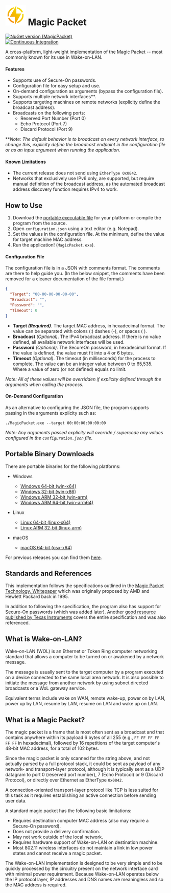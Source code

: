 # ![Logo](https://raw.githubusercontent.com/ceronus/magic-packet/master/icons/icon-64x64.png) Magic Packet
[![NuGet version (MagicPacket)](https://img.shields.io/nuget/v/magicpacket?style=for-the-badge)](https://www.nuget.org/packages/magicpacket/)  
[![Continuous Integration](https://github.com/ceronus/magic-packet/actions/workflows/continuous-integration.yml/badge.svg)](https://github.com/ceronus/magic-packet/actions/workflows/continuous-integration.yml)

A cross-platform, light-weight implementation of the Magic Packet -- most commonly known for its use in Wake-on-LAN.


#### Features
- Supports use of Secure-On passwords.
- Configuration file for easy setup and use.
- On-demand configuration as arguments (bypass the configuration file).
- Supports multiple network interfaces**.
- Supports targeting machines on remote networks (explicity define the broadcast address).
- Broadcasts on the following ports:
  - Reserved Port Number (Port 0)
  - Echo Protocol (Port 7)
  - Discard Protocol (Port 9)

***Note: The default behavior is to broadcast on every network interface, to change this, explicity define the broadcast endpoint in the configuration file or as an input argument when running the application.*

#### Known Limitations
- The current release does not send using `EtherType 0x0842`.
- Networks that exclusively use IPv6 only, are supported, but require manual definition of the broadcast address, as the automated broadcast address discovery function requires IPv4 to work.


## How to Use
1. Download the [portable executable file](https://github.com/ceronus/magic-packet#portable-binary-downloads) for your platform or compile the program from the source.
2. Open `configuration.json` using a text editor (e.g. Notepad).
3. Set the values in the configuration file. At the minimum, define the value for target machine MAC address.
4. Run the application! (`MagicPacket.exe`).


#### Configuration File
The configuration file is in a JSON with comments format.
The comments are there to help guide you. (In the below snippet, the comments have been removed for a cleaner documentation of the file format.)

```json
{
  "Target": "00-00-00-00-00-00",
  "Broadcast": "",
  "Password": "",
  "Timeout": 0
}
```

- **Target *(Required)***. The target MAC address, in hexadecimal format. The value can be separated with colons (:) dashes (-), or spaces ( ).
- **Broadcast** *(Optional)*. The IPv4 broadcast address. If there is no value defined, all available network interfaces will be used.
- **Password** *(Optional)*. The SecureOn password, in hexadecimal format. If the value is defined, the value must fit into a 4 or 6 bytes.
- **Timeout** *(Optional)*. The timeout (in milliseconds) for the process to complete. The value can be an integer value between 0 to 65,535. Where a value of zero (or not defined) equals no limit.

*Note: All of these values will be overridden if explicity defined through the arguments when calling the process.*


#### On-Demand Configuration
As an alternative to configuring the JSON file, the program supports passing in the arguments explicity such as:
```
./MagicPacket.exe --target 00:00:00:00:00:00
```

*Note: Any arguments passed explicity will override / supercede any values configured in the `configuration.json` file.*


## Portable Binary Downloads
There are portable binaries for the following platforms:

- Windows
  - [Windows 64-bit (win-x64)](https://github.com/ceronus/magic-packet/releases/download/v1.1.3/win-x64.zip)
  - [Windows 32-bit (win-x86)](https://github.com/ceronus/magic-packet/releases/download/v1.1.3/win-x86.zip)
  - [Windows ARM 32-bit (win-arm)](https://github.com/ceronus/magic-packet/releases/download/v1.1.3/win-arm.zip)
  - [Windows ARM 64-bit (win-arm64)](https://github.com/ceronus/magic-packet/releases/download/v1.1.3/win-arm64.zip)

- Linux
  - [Linux 64-bit (linux-x64)](https://github.com/ceronus/magic-packet/releases/download/v1.1.3/linux-x64.zip)
  - [Linux ARM 32-bit (linux-arm)](https://github.com/ceronus/magic-packet/releases/download/v1.1.3/linux-arm.zip)

- macOS
  - [macOS 64-bit (osx-x64)](https://github.com/ceronus/magic-packet/releases/download/v1.1.3/osx-x64.zip)

For previous releases you can find them [here](https://github.com/ceronus/magic-packet/releases).


## Standards and References
This implementation follows the specifications outlined in the 
[Magic Packet Technology, Whitepaper](https://github.com/ceronus/magic-packet/blob/master/docs/20213-amd-magic-packet-technology-whitepaper.pdf) 
which was originally proposed by AMD and Hewlett Packard back in 1995.

In addition to following the specification, the program also has support for Secure-On passwords (which was added later). 
Another [good resource published by Texas Instruments](https://github.com/ceronus/magic-packet/blob/master/docs/dp83822-texas-instruments-wake-on-lan.pdf) 
covers the entire specification and was also referenced.


## What is Wake-on-LAN?
Wake-on-LAN (WOL) is an Ethernet or Token Ring computer networking standard that allows a computer to be turned on or awakened by a network message.

The message is usually sent to the target computer by a program executed on a device connected to the same local area network. It is also possible to initiate the message from another network by using subnet directed broadcasts or a WoL gateway service.

Equivalent terms include wake on WAN, remote wake-up, power on by LAN, power up by LAN, resume by LAN, resume on LAN and wake up on LAN.


## What is a Magic Packet?
The magic packet is a frame that is most often sent as a broadcast and that contains anywhere within its payload 6 bytes 
of all 255 (e.g., `FF FF FF FF FF FF` in hexadecimal), followed by 16 repetitions of the target computer's 48-bit MAC 
address, for a total of 102 bytes.

Since the magic packet is only scanned for the string above, and not actually parsed by a full protocol stack, it could be
sent as payload of any network- and transport-layer protocol, although it is typically sent as a UDP datagram to port 0 
(reserved port number), 7 (Echo Protocol) or 9 (Discard Protocol), or directly over Ethernet as EtherType `0x0842`.

A connection-oriented transport-layer protocol like TCP is less suited for this task as it requires establishing an active 
connection before sending user data.

A standard magic packet has the following basic limitations:

- Requires destination computer MAC address (also may require a Secure-On password).
- Does not provide a delivery confirmation.
- May not work outside of the local network.
- Requires hardware support of Wake-on-LAN on destination machine.
- Most 802.11 wireless interfaces do not maintain a link in low power states and cannot receive a magic packet.

The Wake-on-LAN implementation is designed to be very simple and to be quickly processed by the circuitry present on 
the network interface card with minimal power requirement. Because Wake-on-LAN operates below the IP protocol layer, 
IP addresses and DNS names are meaningless and so the MAC address is required.
